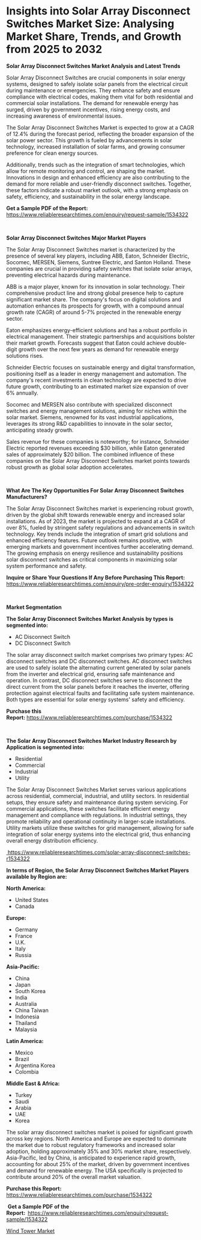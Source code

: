 <p><h1>Insights into Solar Array Disconnect Switches Market Size: Analysing Market Share, Trends, and Growth from 2025 to 2032</h1></p><p><strong>Solar Array Disconnect Switches Market Analysis and Latest Trends</strong></p>
<p><p>Solar Array Disconnect Switches are crucial components in solar energy systems, designed to safely isolate solar panels from the electrical circuit during maintenance or emergencies. They enhance safety and ensure compliance with electrical codes, making them vital for both residential and commercial solar installations. The demand for renewable energy has surged, driven by government incentives, rising energy costs, and increasing awareness of environmental issues. </p><p>The Solar Array Disconnect Switches Market is expected to grow at a CAGR of 12.4% during the forecast period, reflecting the broader expansion of the solar power sector. This growth is fueled by advancements in solar technology, increased installation of solar farms, and growing consumer preference for clean energy sources. </p><p>Additionally, trends such as the integration of smart technologies, which allow for remote monitoring and control, are shaping the market. Innovations in design and enhanced efficiency are also contributing to the demand for more reliable and user-friendly disconnect switches. Together, these factors indicate a robust market outlook, with a strong emphasis on safety, efficiency, and sustainability in the solar energy landscape.</p></p>
<p><strong>Get a Sample PDF of the Report:&nbsp;</strong> <a href="https://www.reliableresearchtimes.com/enquiry/request-sample/1534322?utm_campaign=1420&utm_medium=2&utm_source=Github&utm_content=ia&utm_term=13022025&utm_id=solar-array-disconnect-switches">https://www.reliableresearchtimes.com/enquiry/request-sample/1534322</a></p>
<p>&nbsp;</p>
<p><strong>Solar Array Disconnect Switches Major Market Players</strong></p>
<p><p>The Solar Array Disconnect Switches market is characterized by the presence of several key players, including ABB, Eaton, Schneider Electric, Socomec, MERSEN, Siemens, Suntree Electric, and Santon Holland. These companies are crucial in providing safety switches that isolate solar arrays, preventing electrical hazards during maintenance.</p><p>ABB is a major player, known for its innovation in solar technology. Their comprehensive product line and strong global presence help to capture significant market share. The company's focus on digital solutions and automation enhances its prospects for growth, with a compound annual growth rate (CAGR) of around 5-7% projected in the renewable energy sector.</p><p>Eaton emphasizes energy-efficient solutions and has a robust portfolio in electrical management. Their strategic partnerships and acquisitions bolster their market growth. Forecasts suggest that Eaton could achieve double-digit growth over the next few years as demand for renewable energy solutions rises.</p><p>Schneider Electric focuses on sustainable energy and digital transformation, positioning itself as a leader in energy management and automation. The company's recent investments in clean technology are expected to drive future growth, contributing to an estimated market size expansion of over 6% annually.</p><p>Socomec and MERSEN also contribute with specialized disconnect switches and energy management solutions, aiming for niches within the solar market. Siemens, renowned for its vast industrial applications, leverages its strong R&D capabilities to innovate in the solar sector, anticipating steady growth.</p><p>Sales revenue for these companies is noteworthy; for instance, Schneider Electric reported revenues exceeding $30 billion, while Eaton generated sales of approximately $20 billion. The combined influence of these companies on the Solar Array Disconnect Switches market points towards robust growth as global solar adoption accelerates.</p></p>
<p>&nbsp;</p>
<p><strong>What Are The Key Opportunities For Solar Array Disconnect Switches Manufacturers?</strong></p>
<p><p>The Solar Array Disconnect Switches market is experiencing robust growth, driven by the global shift towards renewable energy and increased solar installations. As of 2023, the market is projected to expand at a CAGR of over 8%, fueled by stringent safety regulations and advancements in switch technology. Key trends include the integration of smart grid solutions and enhanced efficiency features. Future outlook remains positive, with emerging markets and government incentives further accelerating demand. The growing emphasis on energy resilience and sustainability positions solar disconnect switches as critical components in maximizing solar system performance and safety.</p></p>
<p><strong>Inquire or Share Your Questions If Any Before Purchasing This Report:</strong> <a href="https://www.reliableresearchtimes.com/enquiry/pre-order-enquiry/1534322?utm_campaign=1420&utm_medium=2&utm_source=Github&utm_content=ia&utm_term=13022025&utm_id=solar-array-disconnect-switches">https://www.reliableresearchtimes.com/enquiry/pre-order-enquiry/1534322</a></p>
<p>&nbsp;</p>
<p><strong>Market Segmentation</strong></p>
<p><strong>The Solar Array Disconnect Switches Market Analysis by types is segmented into:</strong></p>
<p><ul><li>AC Disconnect Switch</li><li>DC Disconnect Switch</li></ul></p>
<p><p>The solar array disconnect switch market comprises two primary types: AC disconnect switches and DC disconnect switches. AC disconnect switches are used to safely isolate the alternating current generated by solar panels from the inverter and electrical grid, ensuring safe maintenance and operation. In contrast, DC disconnect switches serve to disconnect the direct current from the solar panels before it reaches the inverter, offering protection against electrical faults and facilitating safe system maintenance. Both types are essential for solar energy systems' safety and efficiency.</p></p>
<p><strong>Purchase this Report:&nbsp;</strong><a href="https://www.reliableresearchtimes.com/purchase/1534322?utm_campaign=1420&utm_medium=2&utm_source=Github&utm_content=ia&utm_term=13022025&utm_id=solar-array-disconnect-switches">https://www.reliableresearchtimes.com/purchase/1534322</a></p>
<p>&nbsp;</p>
<p><strong>The Solar Array Disconnect Switches Market Industry Research by Application is segmented into:</strong></p>
<p><ul><li>Residential</li><li>Commercial</li><li>Industrial</li><li>Utility</li></ul></p>
<p><p>The Solar Array Disconnect Switches Market serves various applications across residential, commercial, industrial, and utility sectors. In residential setups, they ensure safety and maintenance during system servicing. For commercial applications, these switches facilitate efficient energy management and compliance with regulations. In industrial settings, they promote reliability and operational continuity in larger-scale installations. Utility markets utilize these switches for grid management, allowing for safe integration of solar energy systems into the electrical grid, thus enhancing overall energy distribution efficiency.</p></p>
<p><a href="https://www.reliableresearchtimes.com/solar-array-disconnect-switches-r1534322?utm_campaign=1420&utm_medium=2&utm_source=Github&utm_content=ia&utm_term=13022025&utm_id=solar-array-disconnect-switches">&nbsp;https://www.reliableresearchtimes.com/solar-array-disconnect-switches-r1534322</a></p>
<p><strong>In terms of Region, the Solar Array Disconnect Switches Market Players available by Region are:</strong></p>
<p>
    <p> <strong> North America: </strong>
        <ul>
            <li>United States</li>
            <li>Canada</li>
        </ul>
        </p> 
    <p> <strong> Europe: </strong>
        <ul>
            <li>Germany</li>
            <li>France</li>
            <li>U.K.</li>
            <li>Italy</li>
            <li>Russia</li>
        </ul>
        </p> 
    <p> <strong> Asia-Pacific: </strong>
        <ul>
            <li>China</li>
            <li>Japan</li>
            <li>South Korea</li>
            <li>India</li>
            <li>Australia</li>
            <li>China Taiwan</li>
            <li>Indonesia</li>
            <li>Thailand</li>
            <li>Malaysia</li>
        </ul>
        </p> 
    <p> <strong> Latin America: </strong>
        <ul>
            <li>Mexico</li>
            <li>Brazil</li>
            <li>Argentina Korea</li>
            <li>Colombia</li>
        </ul>
        </p> 
    <p> <strong> Middle East & Africa: </strong>
        <ul>
            <li>Turkey</li>
            <li>Saudi</li>
            <li>Arabia</li>
            <li>UAE</li>
            <li>Korea</li>
        </ul>
    </p>
    </p>
<p><p>The solar array disconnect switches market is poised for significant growth across key regions. North America and Europe are expected to dominate the market due to robust regulatory frameworks and increased solar adoption, holding approximately 35% and 30% market share, respectively. Asia-Pacific, led by China, is anticipated to experience rapid growth, accounting for about 25% of the market, driven by government incentives and demand for renewable energy. The USA specifically is projected to contribute around 20% of the overall market valuation.</p></p>
<p><strong>Purchase this Report: </strong><a href="https://www.reliableresearchtimes.com/purchase/1534322?utm_campaign=1420&utm_medium=2&utm_source=Github&utm_content=ia&utm_term=13022025&utm_id=solar-array-disconnect-switches">https://www.reliableresearchtimes.com/purchase/1534322</a></p>
<p>&nbsp;<strong>Get a Sample PDF of the Report:&nbsp;&nbsp;</strong><a href="https://www.reliableresearchtimes.com/enquiry/request-sample/1534322?utm_campaign=1420&utm_medium=2&utm_source=Github&utm_content=ia&utm_term=13022025&utm_id=solar-array-disconnect-switches">https://www.reliableresearchtimes.com/enquiry/request-sample/1534322</a></p>
<p><strong></strong></p>
<p><p><a href="https://github.com/ryanbell8967/Market-Research-Report-List-1/blob/main/wind-tower-market.md?utm_campaign=1420&utm_medium=2&utm_source=Github&utm_content=ia&utm_term=13022025&utm_id=solar-array-disconnect-switches">Wind Tower Market</a></p></p>